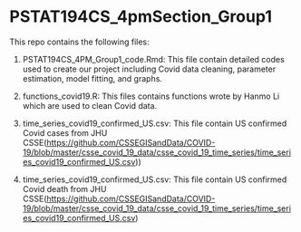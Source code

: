# PSTAT194CS_4pmSection_Group1

This repo contains the following files:

1. PSTAT194CS_4PM_Group1_code.Rmd: This file contain detailed codes used to create our project including Covid data cleaning, parameter estimation, model fitting, and graphs. 

2. functions_covid19.R: This files contains functions wrote by Hanmo Li which are used to clean Covid data.

3. time_series_covid19_confirmed_US.csv: This file contain US confirmed Covid cases from JHU CSSE(https://github.com/CSSEGISandData/COVID-19/blob/master/csse_covid_19_data/csse_covid_19_time_series/time_series_covid19_confirmed_US.csv))

4. time_series_covid19_confirmed_US.csv: This file contain US confirmed Covid death from JHU CSSE(https://github.com/CSSEGISandData/COVID-19/blob/master/csse_covid_19_data/csse_covid_19_time_series/time_series_covid19_confirmed_US.csv)
